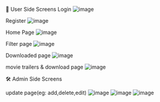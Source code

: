 📱 User Side Screens
Login
![image](https://github.com/user-attachments/assets/f45ce70e-3ab4-4adc-9cc3-ed02d3f5c905)

Register
![image](https://github.com/user-attachments/assets/7bfb6225-da26-4631-bad9-20895ee496f6)

Home Page
![image](https://github.com/user-attachments/assets/f3224039-5a95-4880-b1c4-a0af6bec6716)

Filter page
![image](https://github.com/user-attachments/assets/7e892820-cc00-4ba5-a383-c744fe563acb)

Downloaded page
![image](https://github.com/user-attachments/assets/daf38541-3a89-4e7a-b57f-f25c67ad598a)

movie trailers & download page 
![image](https://github.com/user-attachments/assets/3ea6f1a6-7d38-4d28-ae07-6231576287f1)



🛠️ Admin Side Screens

update page(eg: add,delete,edit)
![image](https://github.com/user-attachments/assets/398e018c-8c28-4557-ad16-b5c63b0de497)
![image](https://github.com/user-attachments/assets/f0e9ee9e-d909-4cda-b828-cf1d0b1551db)
![image](https://github.com/user-attachments/assets/2dabcf60-ec77-4498-a7ab-5558fd2322c9)

